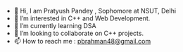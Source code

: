 - 👋 Hi, I am Pratyush Pandey , Sophomore at NSUT, Delhi
- 👀 I’m interested in C++ and Web Development.
- 🌱 I’m currently learning DSA
- 💞️ I’m looking to collaborate on C++ projects.
- 📫 How to reach me : pbrahman48@gmail.com

<!---
Pratyushpandey08/Pratyushpandey08 is a ✨ special ✨ repository because its `README.md` (this file) appears on your GitHub profile.
You can click the Preview link to take a look at your changes.
--->
